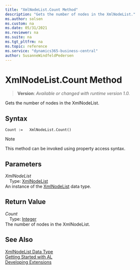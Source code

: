 ```yaml
---
title: "XmlNodeList.Count Method"
description: "Gets the number of nodes in the XmlNodeList."
ms.author: solsen
ms.custom: na
ms.date: 05/31/2021
ms.reviewer: na
ms.suite: na
ms.tgt_pltfrm: na
ms.topic: reference
ms.service: "dynamics365-business-central"
author: SusanneWindfeldPedersen
---
```

[//]: # (START>DO_NOT_EDIT)
[//]: # (IMPORTANT:Do not edit any of the content between here and the END>DO_NOT_EDIT.)
[//]: # (Any modifications should be made in the .xml files in the ModernDev repo.)
# XmlNodeList.Count Method
> **Version**: _Available or changed with runtime version 1.0._

Gets the number of nodes in the XmlNodeList.


## Syntax
```
Count :=   XmlNodeList.Count()
```
> [!NOTE]
> This method can be invoked using property access syntax.

## Parameters
*XmlNodeList*  
&emsp;Type: [XmlNodeList](xmlnodelist-data-type.md)  
An instance of the [XmlNodeList](xmlnodelist-data-type.md) data type.  

## Return Value
*Count*  
&emsp;Type: [Integer](../integer/integer-data-type.md)  
The number of nodes in the XmlNodeList.


[//]: # (IMPORTANT: END>DO_NOT_EDIT)
## See Also
[XmlNodeList Data Type](xmlnodelist-data-type.md)  
[Getting Started with AL](../../devenv-get-started.md)  
[Developing Extensions](../../devenv-dev-overview.md)